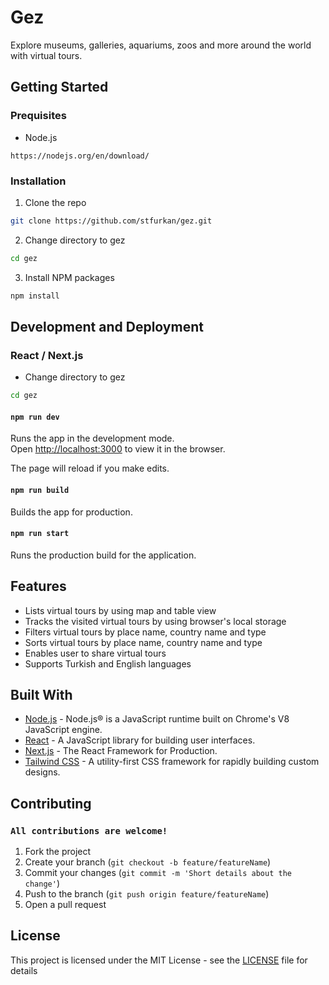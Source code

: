 # Gez

Explore museums, galleries, aquariums, zoos and more around the world with virtual tours.

## Getting Started

### Prequisites

- Node.js

```
https://nodejs.org/en/download/
```

### Installation

1. Clone the repo

```sh
git clone https://github.com/stfurkan/gez.git
```

2. Change directory to gez

```sh
cd gez
```

3. Install NPM packages

```sh
npm install
```

## Development and Deployment

### React / Next.js

- Change directory to gez

```sh
cd gez
```

#### `npm run dev`

Runs the app in the development mode.<br>
Open [http://localhost:3000](http://localhost:3000) to view it in the browser.

The page will reload if you make edits.

#### `npm run build`

Builds the app for production.

#### `npm run start`

Runs the production build for the application.

## Features

- Lists virtual tours by using map and table view
- Tracks the visited virtual tours by using browser's local storage
- Filters virtual tours by place name, country name and type
- Sorts virtual tours by place name, country name and type
- Enables user to share virtual tours
- Supports Turkish and English languages

## Built With

- [Node.js](https://nodejs.org) - Node.js® is a JavaScript runtime built on Chrome's V8 JavaScript engine.
- [React](https://reactjs.org) - A JavaScript library for building user interfaces.
- [Next.js](https://nextjs.org) - The React Framework for Production.
- [Tailwind CSS](https://tailwindcss.com) - A utility-first CSS framework for rapidly building custom designs.

## Contributing

### `All contributions are welcome!`

1. Fork the project
2. Create your branch (`git checkout -b feature/featureName`)
3. Commit your changes (`git commit -m 'Short details about the change'`)
4. Push to the branch (`git push origin feature/featureName`)
5. Open a pull request

## License

This project is licensed under the MIT License - see the [LICENSE](LICENSE) file for details
